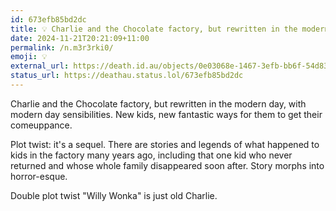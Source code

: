 ```yaml
---
id: 673efb85bd2dc
title: 💡 Charlie and the Chocolate factory, but rewritten in the modern...
date: 2024-11-21T20:21:09+11:00
permalink: /n.m3r3rki0/
emoji: 💡
external_url: https://death.id.au/objects/0e03068e-1467-3efb-bb6f-54d833153613
status_url: https://deathau.status.lol/673efb85bd2dc
---
```


Charlie and the Chocolate factory, but rewritten in the modern day, with modern day sensibilities. 
New kids, new fantastic ways for them to get their comeuppance. 

Plot twist: it's a sequel. There are stories and legends of what happened to kids in the factory many years ago, including that one kid who never returned and whose whole family  disappeared soon after. Story morphs into horror-esque.

Double plot twist "Willy Wonka" is just old Charlie.
